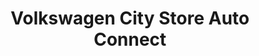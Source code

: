 ---
title: "Volkswagen City Store Auto Connect"
url: /rouen/volkswagen-city-store-auto-connect/
shop: voiture
---
